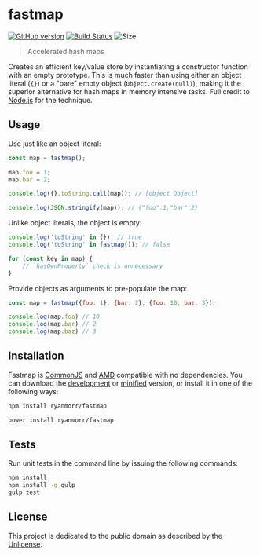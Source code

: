 # fastmap

[![GitHub version](https://badge.fury.io/gh/ryanmorr%2Ffastmap.svg)](https://badge.fury.io/gh/ryanmorr%2Ffastmap) [![Build Status](https://travis-ci.org/ryanmorr/fastmap.svg)](https://travis-ci.org/ryanmorr/fastmap) ![Size](https://badge-size.herokuapp.com/ryanmorr/fastmap/master/src/fastmap.js.svg?color=blue&label=file%20size)

> Accelerated hash maps

Creates an efficient key/value store by instantiating a constructor function with an empty prototype. This is much faster than using either an object literal (`{}`) or a "bare" empty object (`Object.create(null)`), making it the superior alternative for hash maps in memory intensive tasks. Full credit to [Node.js](https://github.com/nodejs/node/blob/983775d457a8022c271488a9eaac56caf8944aed/lib/events.js#L5) for the technique.

## Usage

Use just like an object literal:

``` javascript
const map = fastmap();

map.foo = 1;
map.bar = 2;

console.log({}.toString.call(map)); // [object Object]

console.log(JSON.stringify(map)); // {"foo":1,"bar":2}
```

Unlike object literals, the object is empty:

``` javascript
console.log('toString' in {}); // true
console.log('toString' in fastmap()); // false

for (const key in map) {
    // `hasOwnProperty` check is unnecessary
}
```

Provide objects as arguments to pre-populate the map:

``` javascript
const map = fastmap({foo: 1}, {bar: 2}, {foo: 10, baz: 3});

console.log(map.foo) // 10
console.log(map.bar) // 2
console.log(map.baz) // 3
```

## Installation

Fastmap is [CommonJS](http://www.commonjs.org/) and [AMD](https://github.com/amdjs/amdjs-api/wiki/AMD) compatible with no dependencies. You can download the [development](http://github.com/ryanmorr/fastmap/raw/master/dist/fastmap.js) or [minified](http://github.com/ryanmorr/fastmap/raw/master/dist/fastmap.min.js) version, or install it in one of the following ways:

``` sh
npm install ryanmorr/fastmap

bower install ryanmorr/fastmap
```

## Tests

Run unit tests in the command line by issuing the following commands:

``` sh
npm install
npm install -g gulp
gulp test
```

## License

This project is dedicated to the public domain as described by the [Unlicense](http://unlicense.org/).